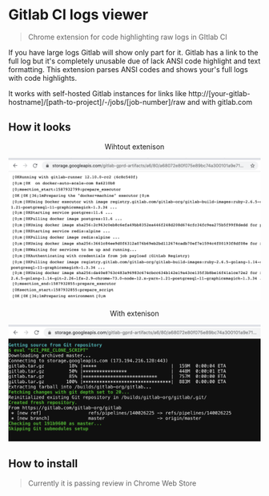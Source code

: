 # Gitlab CI logs viewer

> Chrome extension for code highlighting raw logs in GItlab CI

If you have large logs Gitlab will show only part for it. Gitlab has a link to the full log but it's completely unusable due of lack ANSI code highlight and text formatting. This extension parses ANSI codes and shows your's full logs with code highlights.

It works with self-hosted Gitlab instances for links like http://[your-gitlab-hostname]/[path-to-project]/-/jobs/[job-number]/raw and with gitlab.com

## How it looks

<p align="center">Wihtout extenison</p>

![Without extension](media/before.png)

<p align="center">With extenison</p>

![With extension](media/after.png)

## How to install

> Currently it is passing review in Chrome Web Store
